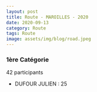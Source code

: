 ```yaml
---
layout: post
title: Route - MAROILLES - 2020
date: 2020-09-13
category: Route
tags: Route
image: assets/img/blog/road.jpeg
---
```


### 1ère Catégorie
42 participants
- DUFOUR JULIEN : 25
